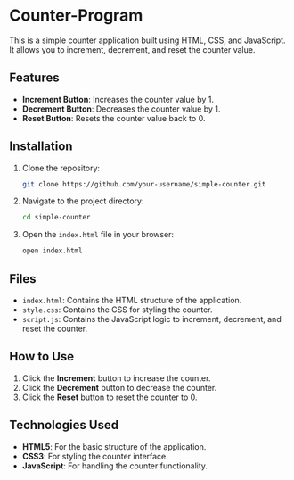 # Counter-Program

This is a simple counter application built using HTML, CSS, and JavaScript. It allows you to increment, decrement, and reset the counter value.

## Features

- **Increment Button**: Increases the counter value by 1.
- **Decrement Button**: Decreases the counter value by 1.
- **Reset Button**: Resets the counter value back to 0.

## Installation

1. Clone the repository:
   ```bash
   git clone https://github.com/your-username/simple-counter.git

2. Navigate to the project directory:
   ```bash
   cd simple-counter
   
3. Open the `index.html` file in your browser:
   ```bash
   open index.html
   
## Files

- `index.html`: Contains the HTML structure of the application.
- `style.css`: Contains the CSS for styling the counter.
- `script.js`: Contains the JavaScript logic to increment, decrement, and reset the counter.

## How to Use

1. Click the **Increment** button to increase the counter.
2. Click the **Decrement** button to decrease the counter.
3. Click the **Reset** button to reset the counter to 0.

## Technologies Used

- **HTML5**: For the basic structure of the application.
- **CSS3**: For styling the counter interface.
- **JavaScript**: For handling the counter functionality.
